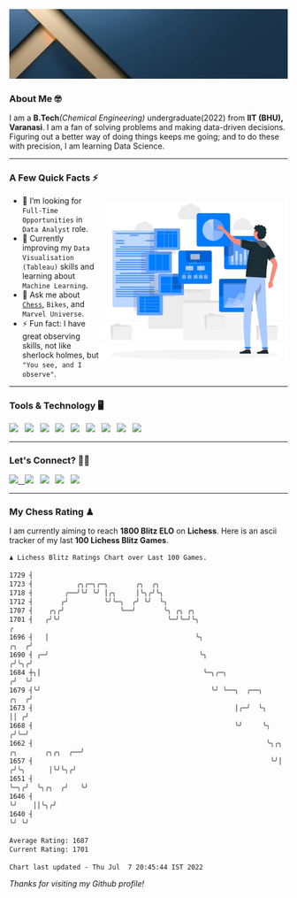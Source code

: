   <img src= "https://github.com/Laxman-Lakhan/Laxman-Lakhan/blob/master/Assets/Header.gif">

### About Me 🤓

I am a **B.Tech**_(Chemical Engineering)_ undergraduate(2022) from **IIT (BHU), Varanasi**. I am a fan of solving problems and making data-driven decisions. Figuring out a better way of doing things keeps me going; and to do these with precision, I am learning Data Science.

---

### A Few Quick Facts ⚡️
<img align="right" alt="Coding" width="340" src="https://github.com/Laxman-Lakhan/Laxman-Lakhan/blob/master/Assets/Data_Vector.jpg">   

- 🤝 I’m looking for `Full-Time Opportunities` in `Data Analyst` role.
- 📖 Currently improving my `Data Visualisation (Tableau)` skills and learning about `Machine Learning`.
- 💬 Ask me about [`Chess`](https://lichess.org/@/YourKingIsInDanger), `Bikes`, and `Marvel Universe`.
- ⚡️ Fun fact: I have great observing skills, not like sherlock holmes, but `"You see, and I observe"`.

---
### Tools & Technology 🖥

<img src="https://img.shields.io/badge/Python-white?logo=Python&logoColor=ColorName&style=ShieldStyle" /> &nbsp;
<img src="https://img.shields.io/badge/MySQL-white?logo=MySQL&logoColor=ColorName&style=ShieldStyle" /> &nbsp;
<img src="https://img.shields.io/badge/Tableau-white?logo=Tableau&logoColor=ColorName&style=ShieldStyle" /> &nbsp;
<img src="https://img.shields.io/badge/Advance Excel-white?logo=Microsoft+Excel&logoColor=196F3D&style=ShieldStyle" /> &nbsp;
<img src="https://img.shields.io/badge/Google Analytics-white?logo=Google+Analytics&logoColor=ColorName&style=ShieldStyle" /> &nbsp;
<img src="https://img.shields.io/badge/Jupyter-white?logo=Jupyter&logoColor=ColorName&style=ShieldStyle" /> &nbsp;
<img src="https://img.shields.io/badge/pandas-white?logo=Pandas&logoColor=000080&style=ShieldStyle" /> &nbsp;
<img src="https://img.shields.io/badge/numpy-white?logo=Numpy&logoColor=85C1E9&style=ShieldStyle" /> &nbsp;
<img src="https://img.shields.io/badge/scikit learn-white?logo=Scikit+Learn&logoColor=ColorName&style=ShieldStyle" /> &nbsp;



---

### Let's Connect? 🫳🏻

<a href="mailto:laxmansingh.lakhan@gmail.com"> <img src="https://img.icons8.com/fluent/48/000000/gmail.png" width="3.5%"/> &nbsp;
[<img src="https://img.icons8.com/color/48/000000/linkedin.png" width="3.5%"/>](https://www.linkedin.com/in/laxman-lakhan/)  &nbsp;
[<img src="https://img.icons8.com/fluent/48/000000/facebook-new.png" width="3.5%"/>](https://www.facebook.com/s.laxmanlakhan/)  &nbsp;
[<img src="https://img.icons8.com/fluent/48/000000/instagram-new.png" width="3.5%"/>](https://www.instagram.com/laxman.lakhan/)  &nbsp;
[<img src="https://img.icons8.com/color/48/000000/twitter.png" width="3.5%"/>](https://twitter.com/laxman__lakhan)  &nbsp;

 ---
  
### My Chess Rating ♟
  
I am currently aiming to reach **1800 Blitz ELO** on **Lichess**. Here is an ascii tracker of my last **100 Lichess Blitz Games**.

  ```
  ♟︎ 𝙻𝚒𝚌𝚑𝚎𝚜𝚜 𝙱𝚕𝚒𝚝𝚣 𝚁𝚊𝚝𝚒𝚗𝚐𝚜 𝙲𝚑𝚊𝚛𝚝 𝚘𝚟𝚎𝚛 𝙻𝚊𝚜𝚝 𝟷00 𝙶𝚊𝚖𝚎𝚜.
  
1729 ┤
1723 ┤           ╭╮╭─╮╭─╮       ╭╮  ╭╮
1718 ┤        ╭──╯╰╯ ╰╯ │╭╮     │╰╮╭╯╰╮
1712 ┤       ╭╯         ╰╯╰─╮  ╭╯ ╰╯  ╰╮
1707 ┤    ╭╮╭╯              ╰──╯       ╰╮ ╭╮ ╭╮
1701 ┤   ╭╯╰╯                           ╰─╯╰─╯╰╮                                                        ╭
1696 ┤   │                                     ╰╮                                                  ╭╮  ╭╯
1690 ┤ ╭─╯                                      ╰╮                                                ╭╯╰╮╭╯
1684 ┼╮│                                         ╰─╮╭─╮                                          ╭╯  ╰╯
1679 ┤╰╯                                           ╰╯ ╰──╮  ╭──╮                            ╭╮  ╭╯
1673 ┤                                                   │╭─╯  ╰╮                           ││ ╭╯
1668 ┤                                                   ╰╯     ╰╮                         ╭╯╰─╯
1662 ┤                                                           ╰╮╭╮    ╭╮       ╭╮╭╮  ╭──╯
1657 ┤                                                            ╰╯│   ╭╯╰╮      │╰╯╰╮╭╯
1651 ┤                                                              ╰─╮╭╯  ╰╮╭╮  ╭╯   ╰╯
1646 ┤                                                                ╰╯    ││╰╮╭╯
1640 ┤                                                                      ╰╯ ╰╯ 

Average Rating: 1687
Current Rating: 1701

Chart last updated - Thu Jul  7 20:45:44 IST 2022  
  ```
  
  
*Thanks for visiting my Github profile!*
